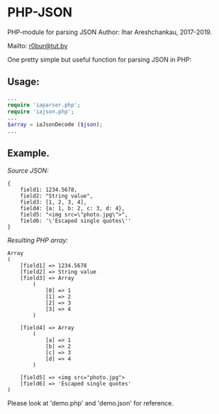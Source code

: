 # PHP-JSON
PHP-module for parsing JSON
Author: Ihar Areshchankau, 2017-2019.

Mailto: r0bur@tut.by

One pretty simple but useful function for parsing JSON in PHP:

## Usage:
```php
...
require 'iaparser.php';
require 'iajson.php';
...
$array = iaJsonDecode ($json);
...
```

## Example.

*Source JSON:*

```
{
	field1: 1234.5678,
	field2: "String value",
	field3: [1, 2, 3, 4],
	field4: {a: 1, b: 2, c: 3, d: 4},
	field5: "<img src=\"photo.jpg\">",
	field6: '\'Escaped single quotes\''
}
```

*Resulting PHP array:*

```
Array
(
    [field1] => 1234.5678
    [field2] => String value
    [field3] => Array
        (
            [0] => 1
            [1] => 2
            [2] => 3
            [3] => 4
        )

    [field4] => Array
        (
            [a] => 1
            [b] => 2
            [c] => 3
            [d] => 4
        )

    [field5] => <img src="photo.jpg">
    [field6] => 'Escaped single quotes'
)
```
Please look at 'demo.php' and 'demo.json' for reference.
